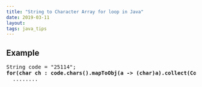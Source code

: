 ```yaml
---
title: "String to Character Array for loop in Java"
date: 2019-03-11
layout:
tags: java_tips
---
```


## Example
<pre>
String code = "25114";
<b>for(char ch : code.chars().mapToObj(a -> (char)a).collect(Collectors.toList()))</b>
  ........
